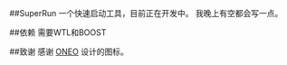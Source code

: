 ##SuperRun
一个快速启动工具，目前正在开发中。
我晚上有空都会写一点。

##依赖
需要WTL和BOOST

##致谢
感谢 [ONEO](https://github.com/1217950746) 设计的图标。